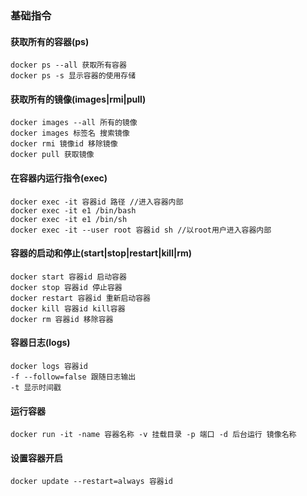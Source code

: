 ### 基础指令

#### 获取所有的容器(ps)
```
docker ps --all 获取所有容器
docker ps -s 显示容器的使用存储
```
#### 获取所有的镜像(images|rmi|pull)
```
docker images --all 所有的镜像
docker images 标签名 搜索镜像
docker rmi 镜像id 移除镜像
docker pull 获取镜像
```
#### 在容器内运行指令(exec)
```
docker exec -it 容器id 路径 //进入容器内部
docker exec -it e1 /bin/bash
docker exec -it e1 /bin/sh
docker exec -it --user root 容器id sh //以root用户进入容器内部
```
#### 容器的启动和停止(start|stop|restart|kill|rm)
```
docker start 容器id 启动容器
docker stop 容器id 停止容器
docker restart 容器id 重新启动容器
docker kill 容器id kill容器
docker rm 容器id 移除容器
```
#### 容器日志(logs)
```
docker logs 容器id
-f --follow=false 跟随日志输出
-t 显示时间戳
```
#### 运行容器
```
docker run -it -name 容器名称 -v 挂载目录 -p 端口 -d 后台运行 镜像名称
```
#### 设置容器开启
```
docker update --restart=always 容器id
```